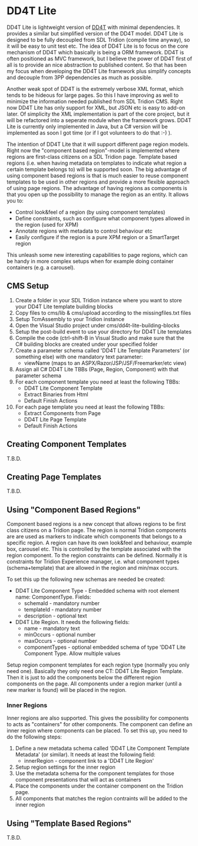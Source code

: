 
DD4T Lite
=============

DD4T Lite is lightweight version of [DD4T](https://code.google.com/p/dynamic-delivery-4-tridion) with minimal dependencies. It provides a similar but simplified version of the DD4T model.
DD4T Lite is designed to be fully decoupled from SDL Tridion (compile time anyway), so it will be easy to unit test etc.
The idea of DD4T Lite is to focus on the core mechanism of DD4T which basically is being a ORM framework. DD4T is often positioned as MVC framework, but I believe the
power of DD4T first of all is to provide an nice abstraction to published content. So that has been my focus when developing the DD4T Lite framework plus simplify concepts and
decouple from 3PP dependencies as much as possible.

Another weak spot of DD4T is the extremely verbose XML format, which tends to be hideous for large pages. So this I have improving as well to minimize the information needed
published from SDL Tridion CMS. Right now DD4T Lite has only support for XML, but JSON etc is easy to add-on later. Of simplicity the XML implementation is part of the core project, but it
will be refactored into a seperate module when the framework grows.
DD4T Lite is currently only implemented in Java, but a C# version
will be implemented as soon I got time (or if I got volunteers to do that :-) ).

The intention of DD4T Lite that it will support different page region models. Right now the "component based region"-model is implemented where regions are first-class citizens on
a SDL Tridion page. Template based regions (i.e. when having metadata on templates to indicate what region a certain template belongs to) will be supported soon. The big advantage of
using component based regions is that is much easier to reuse component templates to be used in other regions and provide a more flexible approach of using page regions.
The advantage of having regions as components is that you open up the possibility to manage the region as an entity.
It allows you to:

 * Control look&feel of a region (by using component templates)
 * Define constraints, such as configure what component types allowed in the region (used for XPM)
 * Annotate regions with metadata to control behaviour etc
 * Easily configure if the region is a pure XPM region or a SmartTarget region

This unleash some new interesting capabilities to page regions, which can be handy in more complex setups when for example doing container containers (e.g. a carousel).

CMS Setup
----------

1. Create a folder in your SDL Tridion instance where you want to store your DD4T Lite template building blocks
2. Copy files to cms/lib & cms/upload according to the missingfiles.txt files
3. Setup TcmAssembly to your Tridion instance
4. Open the Visual Studio project under cms/dd4t-lite-building-blocks
5. Setup the post-build event to use your directory for DD4T Lite templates
6. Compile the code (ctrl-shift-B in Visual Studio and make sure that the C# building blocks are created under your specified folder
7. Create a parameter schema called 'DD4T Lite Template Parameters' (or something else) with one mandatory text parameter:
    - viewName (maps to an ASPX/Razor/JSP/JSF/Freemarker/etc view)
8. Assign all C# DD4T Lite TBBs (Page, Region, Component) with that parameter schema
9. For each component template you need at least the following TBBs:
    - DD4T Lite Component Template
    - Extract Binaries from Html
    - Default Finish Actions
10. For each page template you need at least the following TBBs:
    - Extract Components from Page
    - DD4T Lite Page Template
    - Default Finish Actions

Creating Component Templates
-----------------------------
T.B.D.

Creating Page Templates
--------------------------
T.B.D.

Using "Component Based Regions"
----------------------------------

Component based regions is a new concept that allows regions to be first class citizens on a Tridion page. The region is normal Tridion components
are are used as markers to indicate which components that belongs to a specific region. A region can have its own look&feel and behaviour, example box, carousel etc.
This is controlled by the template associated with the region component.
To the region constraints can be defined. Normally it is constraints for Tridion Experience manager, i.e. what component types (schema+template) that are allowed in the region and min/max occurs.

To set this up the following new schemas are needed be created:

 * DD4T Lite Component Type - Embedded schema with root element name: ComponentType. Fields:
    - schemaId - mandatory number
    - templateId - mandatory number
    - description - optional text
 * DD4T Lite Region. It needs the following fields:
    - name - mandatory text
    - minOccurs - optional number
    - maxOccurs - optional number
    - componentTypes - optional embedded schema of type 'DD4T Lite Component Type. Allow multiple values

Setup region component templates for each region type (normally you only need one). Basically they only need one CT: DD4T Lite Region Template.
Then it is just to add the components below the different region components on the page.
All components under a region marker (until a new marker is found) will be placed in the region.

### Inner Regions

Inner regions are also supported. This gives the possibility for components to acts as "containers" for other components. The component can
define an inner region where components can be placed. To set this up, you need to do the following steps:

1. Define a new metadata schema called 'DD4T Lite Component Template Metadata' (or similar). It needs at least the following field:
    - innerRegion - component link to a 'DD4T Lite Region'
2. Setup region settings for the inner region
3. Use the metadata schema for the component templates for those component presentations that will act as containers
4. Place the components under the container component on the Tridion page.
5. All components that matches the region contraints will be added to the inner region

Using "Template Based Regions"
----------------------------------
T.B.D.

